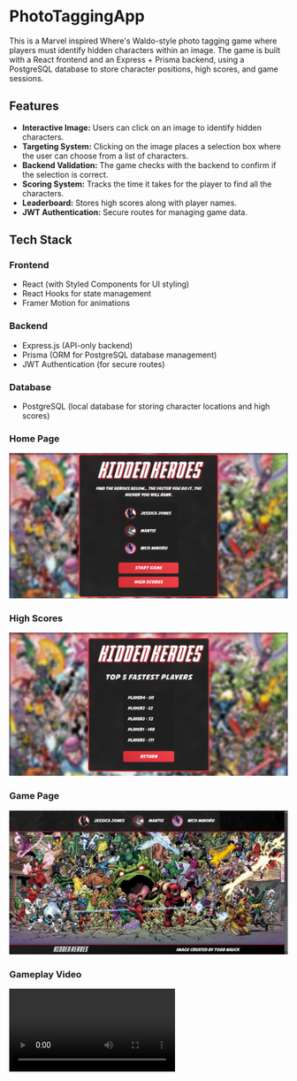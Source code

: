 # PhotoTaggingApp

This is a Marvel inspired Where's Waldo-style photo tagging game where players must identify hidden characters within an image. The game is built with a React frontend and an Express + Prisma backend, using a PostgreSQL database to store character positions, high scores, and game sessions.

## Features

- **Interactive Image:** Users can click on an image to identify hidden characters.
- **Targeting System:** Clicking on the image places a selection box where the user can choose from a list of characters.
- **Backend Validation:** The game checks with the backend to confirm if the selection is correct.
- **Scoring System:** Tracks the time it takes for the player to find all the characters.
- **Leaderboard:** Stores high scores along with player names.
- **JWT Authentication:** Secure routes for managing game data.

## Tech Stack

### Frontend
- React (with Styled Components for UI styling)
- React Hooks for state management
- Framer Motion for animations

### Backend
- Express.js (API-only backend)
- Prisma (ORM for PostgreSQL database management)
- JWT Authentication (for secure routes)

### Database
- PostgreSQL (local database for storing character locations and high scores)

### Home Page
![Home Page](public/assets/home.png)


### High Scores
![High Scores](public/assets/scores.png)


### Game Page
![Game Page](public/assets/game.png)


### Gameplay Video
![Preview](public/assets/targets.mp4)
